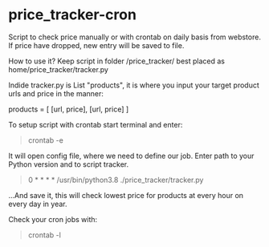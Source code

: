 # price_tracker-cron

Script to check price manually or with crontab on daily basis from webstore.
If price have dropped, new entry will be saved to file.

How to use it?
Keep script in folder  /price_tracker/ best placed as home/price_tracker/tracker.py 


Indide tracker.py is List "products", it is where you input your target product urls and price in the manner:

products = [
    [url, price],
    [url, price]
]


To setup script with crontab start terminal and enter:
> crontab -e

It will open config file, where we need to define our job.
Enter path to your Python version and to script tracker.

>
> 0 * * * *  /usr/bin/python3.8 ./price_tracker/tracker.py   

...And save it, this will check lowest price for products at every hour on every day in year.

Check your cron jobs with:

>crontab -l





